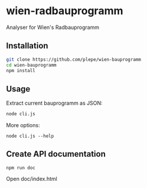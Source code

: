 # wien-radbauprogramm
Analyser for Wien's Radbauprogramm

## Installation
```sh
git clone https://github.com/plepe/wien-bauprogramm
cd wien-bauprogramm
npm install
```

## Usage
Extract current bauprogramm as JSON:
```sh
node cli.js
```

More options:
```
node cli.js --help
```

## Create API documentation
```
npm run doc
```
Open doc/index.html
